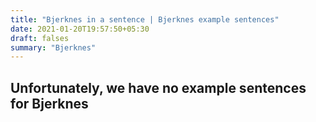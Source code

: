 ```yaml
---
title: "Bjerknes in a sentence | Bjerknes example sentences"
date: 2021-01-20T19:57:50+05:30
draft: falses
summary: "Bjerknes"
---
```

## Unfortunately, we have no example sentences for Bjerknes                 
